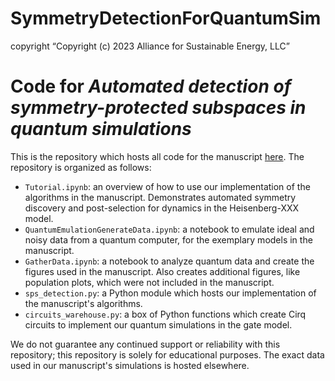 # SymmetryDetectionForQuantumSim
copyright  “Copyright (c) 2023 Alliance for Sustainable Energy, LLC”
# Code for *Automated detection of symmetry-protected subspaces in quantum simulations*
This is the repository which hosts all code for the manuscript [here](https://arxiv.org/abs/2302.08586). The repository is organized as follows:

+ `Tutorial.ipynb`: an overview of how to use our implementation of the algorithms in the manuscript. Demonstrates automated symmetry discovery and post-selection for dynamics in the Heisenberg-XXX model.
+ `QuantumEmulationGenerateData.ipynb`: a notebook to emulate ideal and noisy data from a quantum computer, for the exemplary models in the manuscript.
+ `GatherData.ipynb`: a notebook to analyze quantum data and create the figures used in the manuscript. Also creates additional figures, like population plots, which were not included in the manuscript.
+ `sps_detection.py`: a Python module which hosts our implementation of the manuscript's algorithms.
+ `circuits_warehouse.py`: a box of Python functions which create Cirq circuits to implement our quantum simulations in the gate model.

We do not guarantee any continued support or reliability with this repository; this repository is solely for educational purposes. The exact data used in our manuscript's simulations is hosted elsewhere.